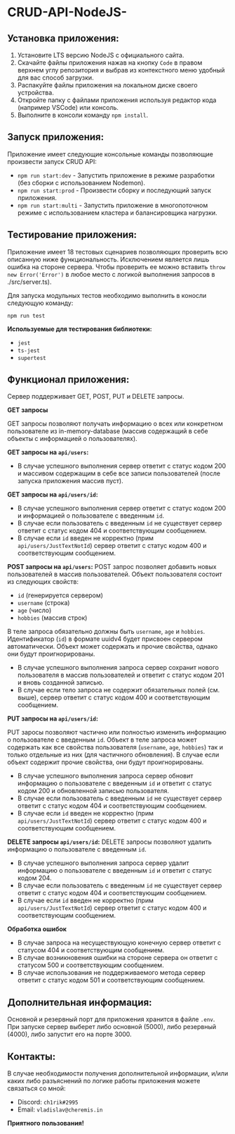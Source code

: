 # CRUD-API-NodeJS-

## Установка приложения:

1. Установите LTS версию NodeJS с официального сайта.
2. Скачайте файлы приложения нажав на кнопку `Code` в правом верхнем углу репозитория и выбрав из контекстного меню удобный для вас способ загрузки.
3. Распакуйте файлы приложения на локальном диске своего устройства.
4. Откройте папку с файлами приложения используя редактор кода (например VSCode) или консоль.
5. Выполните в консоли команду `npm install`.

## Запуск приложения:

Приложение имеет следующие консольные команды позволяющие произвести запуск CRUD API:

- `npm run start:dev` - Запустить приложение в режиме разработки (без сборки с использованием Nodemon).
- `npm run start:prod` - Произвести сборку и последующий запуск приложения.
- `npm run start:multi` - Запустить приложение в многопоточном режиме с использованием кластера и балансировщика нагрузки.

## Тестирование приложения:

Приложение имеет 18 тестовых сценариев позволяющих проверить всю описанную ниже функциональность.
Исключением является лишь ошибка на стороне сервера. Чтобы проверить ее можно вставить `throw new Error('Error')` в любое место с логикой выполнения запросов в ./src/server.ts).

Для запуска модульных тестов необходимо выполнить в коносли следующую команду:

`npm run test`

**Используемые для тестирования библиотеки:**

- `jest`
- `ts-jest`
- `supertest`

## Функционал приложения:

Сервер поддерживает GET, POST, PUT и DELETE запросы.

**GET запросы**

GET запросы позволяют получать информацию о всех или конкретном пользователе из in-memory-database (массив содержащий в себе объекты с информацией о пользователях).

**GET запросы на `api/users`:**

- В случае успешного выполнения сервер ответит с статус кодом 200 и массивом содержащим в себе все записи пользователей (после запуска приложения массив пуст).

**GET запросы на `api/users/id`:**

- В случае успешного выполнения сервер ответит с статус кодом 200 и информацией о пользователе с введенным `id`.
- В случае если пользователь с введенным `id` не существует сервер ответит с статус кодом 404 и соответствующим сообщением.
- В случае если `id` введен не корректно (прим `api/users/JustTextNotId`) сервер ответит с статус кодом 400 и соответствующим сообщением.

**POST запросы на `api/users`:**
POST запрос позволяет добавить новых пользователей в массив пользователей.
Объект пользователя состоит из следующих свойств:

- `id` (генерируется сервером)
- `username` (строка)
- `age` (число)
- `hobbies` (массив строк)

В теле запроса обязательно должны быть `username`, `age` и `hobbies`. Идентификатор (`id`) в формате uuidv4 будет присвоен сервером автоматически. Объект может содержать и прочие свойства, однако они будут проигнорированы.

- В случае успешного выполнения запроса сервер сохранит нового пользователя в массив пользователей и ответит с статус кодом 201 и вновь созданной записью.
- В случае если тело запроса не содержит обязательных полей (см. выше), сервер ответит с статус кодом 400 и соответствующим сообщением.

**PUT запросы на `api/users/id`:**

PUT заросы позволяют частично или полностью изменить информацию о пользователе с введенным `id`.
Объект в теле запроса может содержать как все свойства пользователя (`username`, `age`, `hobbies`) так и только отдельные из них (для частичного обновления). В случае если объект содержит прочие свойства, они будут проигнорированы.

- В случае успешного выполнения запроса сервер обновит информацию о пользователе с введенным `id` и ответит с статус кодом 200 и обновленной записью пользователя.
- В случае если пользователь с введенным `id` не существует сервер ответит с статус кодом 404 и соответствующим сообщением.
- В случае если `id` введен не корректно (прим `api/users/JustTextNotId`) сервер ответит с статус кодом 400 и соответствующим сообщением.

**DELETE запросы `api/users/id`:**
DELETE запросы позволяют удалить информацию о пользователе с введенным `id`.

- В случае успешного выполнения запроса сервер удалит информацию о пользователе с введенным `id` и ответит с статус кодом 204.
- В случае если пользователь с введенным `id` не существует сервер ответит с статус кодом 404 и соответствующим сообщением.
- В случае если `id` введен не корректно (прим `api/users/JustTextNotId`) сервер ответит с статус кодом 400 и соответствующим сообщением.

**Обработка ошибок**

- В случае запроса на несуществующую конечную сервер ответит с статусом 404 и соответствующим сообщением.
- В случае возникновения ошибки на стороне сервера он ответит с статусом 500 и соответствующим сообщением.
- В случае использования не поддерживаемого метода сервер ответит с статус кодом 501 и соответствующим сообщением.

## Дополнительная информация:

Основной и резервный порт для приложения хранится в файле `.env`. При запуске сервер выберет либо основной (5000), либо резервный (4000), либо запустит его на порте 3000.

## Контакты:

В случае необходимости получения дополнительной информации, и/или каких либо разъяснений по логике работы приложения можете связаться со мной:

- Discord: `ch1rik#2995`
- Email: `vladislav@cheremis.in`

**Приятного пользования!**
